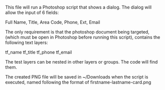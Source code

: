 This file will run a Photoshop script that shows a dialog. The dialog will allow the input of 6 fields:

Full Name, 
Title, 
Area Code, 
Phone, 
Ext, 
Email

The only requirement is that the photoshop document being targeted, 
(which must be open in Photoshop before running this script),
contains the following text layers:

tf_name
tf_title
tf_phone
tf_email

The test layers can be nested in other layers or groups. The code will find them.

The created PNG file will be saved in ~/Downloads when the script is executed,
named following the format of firstname-lastname-card.png

